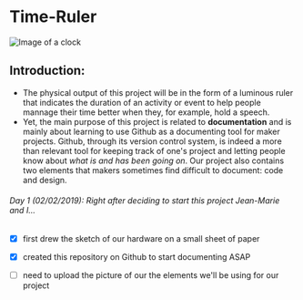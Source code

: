 # Time-Ruler

![ Image of a clock ](https://assets.entrepreneur.com/content/3x2/2000/1413404531-how-not-waste-time.jpg?width=700&crop=2:1)


## Introduction: 
* The physical output of this project will be in the form of a luminous ruler that indicates the duration of an activity or event to help people mannage their time better when they, for example, hold a speech. 
* Yet, the main purpose of this project is related to **documentation** and is mainly about learning to use Github as a documenting tool for maker projects. Github, through its version control system, is indeed a more than relevant tool for keeping track of one's project and letting people know about *what is and has been going on*. Our project also contains two elements that makers sometimes find difficult to document: code and design.

###### Day 1 (02/02/2019): Right after deciding to start this project Jean-Marie and I...
- [x] first drew the sketch of our hardware on a small sheet of paper
- [x] created this repository on Github to start documenting ASAP
- [ ] need to upload the picture of our the elements we'll be using for our project


        
